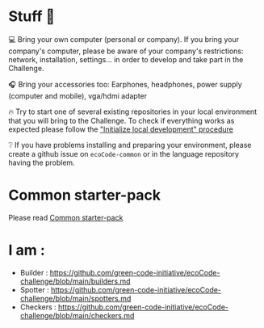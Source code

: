 # Stuff :school_satchel:

:computer: Bring your own computer (personal or company). If you bring your company's computer, please be aware of your company's restrictions: network, installation, settings... in order to develop and take part in the Challenge.

:headphones: Bring your accessories too: Earphones, headphones, power supply (computer and mobile), vga/hdmi adapter

:fire: Try to start one of several existing repositories in your local environment that you will bring to the Challenge. To check if everything works as expected please follow the ["Initialize local development" procedure](https://github.com/green-code-initiative/ecoCode-common/blob/main/doc/starter-pack.md#initialize-local-development)

:grey_question: If you have problems installing and preparing your environment, please create a github issue on `ecoCode-common` or in the language repository having the problem.

# Common starter-pack

Please read [Common starter-pack](https://github.com/green-code-initiative/ecoCode-common/blob/main/doc/starter-pack.md)

# I am :

- Builder : https://github.com/green-code-initiative/ecoCode-challenge/blob/main/builders.md  
- Spotter : https://github.com/green-code-initiative/ecoCode-challenge/blob/main/spotters.md
- Checkers : https://github.com/green-code-initiative/ecoCode-challenge/blob/main/checkers.md
